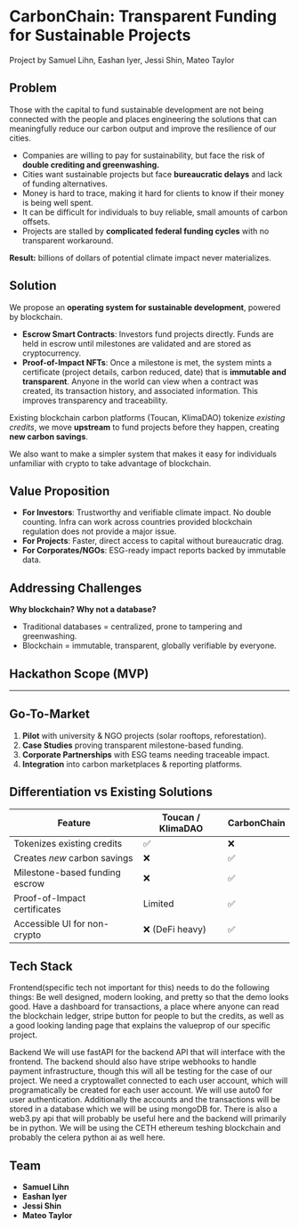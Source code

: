 # CarbonChain: Transparent Funding for Sustainable Projects
Project by Samuel Lihn, Eashan Iyer, Jessi Shin, Mateo Taylor

## Problem
Those with the capital to fund sustainable development are not being connected with the people and places engineering the solutions that can meaningfully reduce our carbon output and improve the resilience of our cities. 

- Companies are willing to pay for sustainability, but face the risk of **double crediting and greenwashing.** 
- Cities want sustainable projects but face **bureaucratic delays** and lack of funding alternatives. 
- Money is hard to trace, making it hard for clients to know if their money is being well spent.
- It can be difficult for individuals to buy reliable, small amounts of carbon offsets. 
- Projects are stalled by **complicated federal funding cycles** with no transparent workaround.  

**Result:** billions of dollars of potential climate impact never materializes.

## Solution
We propose an **operating system for sustainable development**, powered by blockchain.  

- **Escrow Smart Contracts**: Investors fund projects directly. Funds are held in escrow until milestones are validated and are stored as cryptocurrency.
- **Proof-of-Impact NFTs**: Once a milestone is met, the system mints a certificate (project details, carbon reduced, date) that is **immutable and transparent**. Anyone in the world can view when a contract was created, its transaction history, and associated information. This improves transparency and traceability.

Existing blockchain carbon platforms (Toucan, KlimaDAO) tokenize *existing credits*, we move **upstream** to fund projects before they happen, creating **new carbon savings**.

We also want to make a simpler system that makes it easy for individuals unfamiliar with crypto to take advantage of blockchain.

## Value Proposition
- **For Investors**: Trustworthy and verifiable climate impact. No double counting. Infra can work across countries provided blockchain regulation does not provide a major issue. 
- **For Projects**: Faster, direct access to capital without bureaucratic drag. 
- **For Corporates/NGOs**: ESG-ready impact reports backed by immutable data. 

## Addressing Challenges
**Why blockchain? Why not a database?**  
- Traditional databases = centralized, prone to tampering and greenwashing.  
- Blockchain = immutable, transparent, globally verifiable by everyone. 

## Hackathon Scope (MVP) 


---

## Go-To-Market
1. **Pilot** with university & NGO projects (solar rooftops, reforestation).  
2. **Case Studies** proving transparent milestone-based funding.  
3. **Corporate Partnerships** with ESG teams needing traceable impact.  
4. **Integration** into carbon marketplaces & reporting platforms.  


## Differentiation vs Existing Solutions
| Feature                        | Toucan / KlimaDAO | **CarbonChain** |
|--------------------------------|-------------------|-----------------|
| Tokenizes existing credits      | ✅                | ❌ |
| Creates *new* carbon savings    | ❌                | ✅ |
| Milestone-based funding escrow  | ❌                | ✅ |
| Proof-of-Impact certificates    | Limited           | ✅ |
| Accessible UI for non-crypto    | ❌ (DeFi heavy)   | ✅ |

## Tech Stack  
Frontend(specific tech not important for this) needs to do the following things:
Be well designed, modern looking, and pretty so that the demo looks good. 
Have a dashboard for transactions, a place where anyone can read the blockchain ledger, stripe button for people to but the credits, as well as a good looking landing page that explains the valueprop of our specific project. 

Backend 
We will use fastAPI for the backend API that will interface with the frontend. The backend should also have stripe webhooks to handle payment infrastructure, though this will all be testing for the case of our project. We need a cryptowallet connected to each user account, which will programatically be created for each user account. We will use auto0 for user authentication. Additionally the accounts and the transactions will be stored in a database which we will be using mongoDB for. There is also a web3.py api that will probably be useful here and the backend will primarily be in python. We will be using the CETH ethereum teshing blockchain and probably the celera python ai as well here.

## Team
- **Samuel Lihn**
- **Eashan Iyer**
- **Jessi Shin**
- **Mateo Taylor**